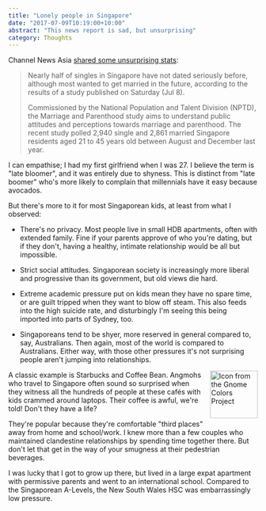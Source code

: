 ```yaml
---
title: "Lonely people in Singapore"
date: "2017-07-09T10:19:00+10:00"
abstract: "This news report is sad, but unsurprising"
category: Thoughts
---
```

Channel News Asia [shared some unsurprising stats]\:

> Nearly half of singles in Singapore have not dated seriously before, although most wanted to get married in the future, according to the results of a study published on Saturday (Jul 8).
> 
> Commissioned by the National Population and Talent Division (NPTD), the Marriage and Parenthood study aims to understand public attitudes and perceptions towards marriage and parenthood. The recent study polled 2,940 single and 2,861 married Singapore residents aged 21 to 45 years old between August and December last year.


I can empathise; I had my first girlfriend when I was 27. I believe the term is "late bloomer", and it was entirely due to shyness. This is distinct from "late boomer" who's more likely to complain that millennials have it easy because avocados.

But there's more to it for most Singaporean kids, at least from what I observed:

* There's no privacy. Most people live in small HDB apartments, often with extended family. Fine if your parents approve of who you're dating, but if they don't, having a healthy, intimate relationship would be all but impossible.

* Strict social attitudes. Singaporean society is increasingly more liberal and progressive than its government, but old views die hard.

* Extreme academic pressure put on kids mean they have no spare time, or are guilt tripped when they want to blow off steam. This also feeds into the high suicide rate, and disturbingly I'm seeing this being imported into parts of Sydney, too. 

* Singaporeans tend to be shyer, more reserved in general compared to, say, Australians. Then again, most of the world is compared to Australians. Either way, with those other pressures it's not surprising people aren't jumping into relationships.

<p><img src="https://rubenerd.com/files/stock/gnome-sun-java6.svg" alt="Icon from the Gnome Colors Project" style="width:96px; height:96px; float:right; margin:0 0 1em 1em" /></p>

A classic example is Starbucks and Coffee Bean. Angmohs who travel to Singapore often sound so surprised when they witness all the hundreds of people at these cafés with kids crammed around laptops. Their coffee is awful, we're told! Don't they have a life?

They're popular because they're comfortable "third places" away from home and school/work. I knew more than a few couples who maintained clandestine relationships by spending time together there. But don't let that get in the way of your smugness at their pedestrian beverages.

I was lucky that I got to grow up there, but lived in a large expat apartment with permissive parents and went to an international school. Compared to the Singaporean A-Levels, the New South Wales HSC was embarrassingly low pressure.

[shared some unsurprising stats]: http://www.channelnewsasia.com/news/singapore/nearly-half-of-singles-in-singapore-have-never-dated-seriously-9015376 "Nearly half of singles in Singapore have never dated seriously: Study"

